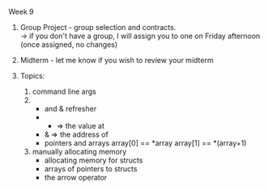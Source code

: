Week 9

1. Group Project - group selection and contracts.  
    -> if you don't have a group, I will assign you to one
       on Friday afternoon (once assigned, no changes)

2. Midterm - let me know if you wish to review your midterm

3. Topics:
    1. command line args
    2. * and & refresher
        - * => the value at
        - & => the address of
        - pointers and arrays
            array[0] == *array
            array[1] == *(array+1)
    3. manually allocating memory
        - allocating memory for structs
        - arrays of pointers to structs
        - the arrow operator
        

